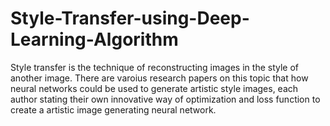 # Style-Transfer-using-Deep-Learning-Algorithm
Style transfer is the technique of reconstructing images in the style of another image.
There are varoius research papers on this topic that how neural networks could be used to generate artistic style images, each author stating their own innovative way of optimization and loss function to create a artistic image generating neural network.

